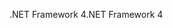 <span data-ttu-id="41f68-101">.NET Framework 4</span><span class="sxs-lookup"><span data-stu-id="41f68-101">.NET Framework 4</span></span>